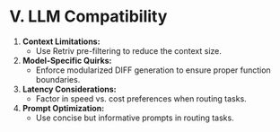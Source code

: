 # V. LLM Compatibility

1.  **Context Limitations:**
    *   Use Retriv pre-filtering to reduce the context size.
2.  **Model-Specific Quirks:**
    *   Enforce modularized DIFF generation to ensure proper function boundaries.
3.  **Latency Considerations:**
    *   Factor in speed vs. cost preferences when routing tasks.
4.  **Prompt Optimization:**
    *   Use concise but informative prompts in routing tasks.